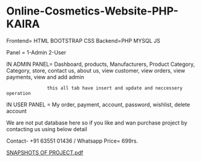 # Online-Cosmetics-Website-PHP-KAIRA


Frontend= HTML
          BOOTSTRAP 
          CSS
Backend=PHP
        MYSQL
        JS
        
        
Panel = 1-Admin
        2-User
        
IN ADMIN PANEL=  Dashboard,
                 products,
                 Manufacturers,
                 Product Category, 
                 Category,
                 store,
                 contact us,
                 about us,
                 view customer,
                 view orders,
                 view payments,
                 view and add admin
                 
                   this all tab have insert and update and neccessery operation
                   
IN USER PANEL = My order,
                payment, 
                account,
                password, 
                wishlist,
                delete account
                
   
   
   
                
                
We are not put database here so if you like and wan purchase project by contacting us using below detail

Contact- +91 63551 01436 / Whatsapp
Price= 699rs.

[SNAPSHOTS OF PROJECT.pdf](https://github.com/the-d-code/Online-Cosmetics-Website-PHP-KAIRA/files/9591524/SNAPSHOTS.OF.PROJECT.pdf)


